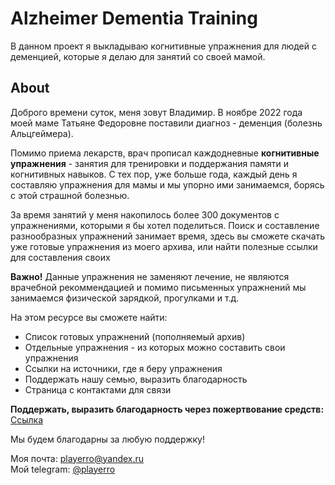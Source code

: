 # Alzheimer Dementia Training

В данном проект я выкладываю когнитивные упражнения для людей с деменцией, которые я делаю для занятий со своей мамой.

## About

 <p>
      Доброго времени суток, меня зовут Владимир. В ноябре 2022 года моей маме Татьяне Федоровне поставили диагноз - деменция (болезнь Альцгеймера).
    </p>
    <p>
      Помимо приема лекарств, врач прописал каждодневные <strong>когнитивные упражнения</strong> - занятия для тренировки и поддержания памяти и когнитивных навыков.
      С тех пор, уже больше года, каждый день я составляю упражнения для мамы и мы упорно ими занимаемся, борясь с этой страшной болезнью.
    </p>
 <p>
      За время занятий у меня накопилось более 300 документов с упражнениями, которыми я бы хотел поделиться.
      Поиск и составление разнообразных упражнений занимает время, здесь вы сможете скачать уже готовые упражнения из моего архива, или найти полезные ссылки для составления своих
    </p>
    <p><strong>Важно!</strong> Данные упражнения не заменяют лечение, не являются врачебной рекоммендацией и помимо письменных упражнений мы занимаемся физической зарядкой, прогулками и т.д.</p>
    <p>
      На этом ресурсе вы сможете найти:
    </p>
    <ul>
      <li>Список готовых упражнений (пополняемый архив)</li>
      <li>Отдельные упражнения - из которых можно составить свои упражнения</li>
      <li>Ссылки на источники, где я беру упражнения</li>
      <li>Поддержать нашу семью, выразить благодарность</li>
      <li>Страница с контактами для связи</li>
  </ul>
 <p><strong>Поддержать, выразить благодарность через пожертвование средств: </strong> <a href="https://yoomoney.ru/to/410011073392792"
                                                                          target="blank">Ссылка</a></p>
    <p>Мы будем благодарны за любую поддержку! </p>
    <p>
      Моя почта: <a href="mailto:playerro@yandex.ru">playerro&#64;yandex.ru</a>
      <br>
      Мой telegram: <a href="https://www.t.me/playerro">&#64;playerro</a>
    </p>
